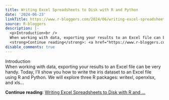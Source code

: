 ```yaml
---
title: Writing Excel Spreadsheets to Disk with R and Python
date: '2024-06-23'
linkTitle: https://www.r-bloggers.com/2024/06/writing-excel-spreadsheets-to-disk-with-r-and-python/
source: R-bloggers
description: |-
  <p>Introduction<br />
  When working with data, exporting your results to an Excel file can be very handy. Today, I’ll show you how to write the iris dataset to an Excel file using R and Python. We will explore three R packages: writexl, openxlsx, and xls...</p>
  <strong>Continue reading</strong>: <a href="https://www.r-bloggers.com/2024/06/writing-excel-spreadsheets-to-disk-with-r-and-python/">Writing Excel Spreadsheets to Disk with R and ...
disable_comments: true
---
```

<p>Introduction<br />
When working with data, exporting your results to an Excel file can be very handy. Today, I’ll show you how to write the iris dataset to an Excel file using R and Python. We will explore three R packages: writexl, openxlsx, and xls...</p>
<strong>Continue reading</strong>: <a href="https://www.r-bloggers.com/2024/06/writing-excel-spreadsheets-to-disk-with-r-and-python/">Writing Excel Spreadsheets to Disk with R and ...